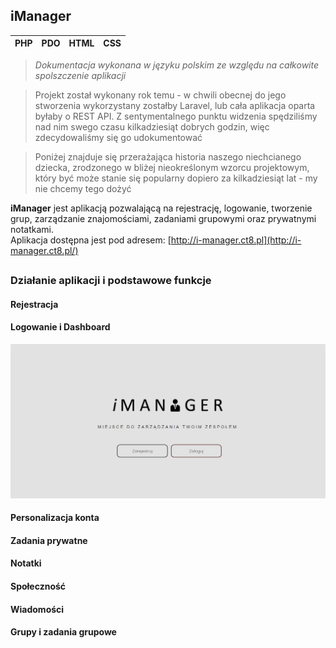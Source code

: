 ## iManager
| PHP | PDO  | HTML | CSS
|--|--|--|--|

> *Dokumentacja wykonana w języku polskim ze względu na całkowite spolszczenie aplikacji*


> Projekt został wykonany rok temu - w chwili obecnej do jego stworzenia wykorzystany zostałby Laravel, lub cała aplikacja oparta byłaby o REST API. Z sentymentalnego punktu widzenia spędziliśmy nad nim swego czasu kilkadziesiąt dobrych godzin, więc zdecydowaliśmy się go udokumentować

> Poniżej znajduje się przerażająca historia naszego niechcianego dziecka, zrodzonego w bliżej nieokreślonym wzorcu projektowym, który być może stanie się popularny dopiero za kilkadziesiąt lat - my nie chcemy tego dożyć

**iManager**  jest aplikacją pozwalającą na rejestrację, logowanie, tworzenie grup, zarządzanie znajomościami, zadaniami grupowymi oraz prywatnymi notatkami.  
Aplikacja dostępna jest pod adresem: [http://i-manager.ct8.pl](http://i-manager.ct8.pl/)

##
### Działanie aplikacji i podstawowe funkcje
  
#### Rejestracja 

#### Logowanie i Dashboard
![enter image description here](https://github.com/DKrakowczyk/iManager/blob/master/docs-gifs/dashboard.gif?raw=true)

#### Personalizacja konta

#### Zadania prywatne

#### Notatki

#### Społeczność

#### Wiadomości

#### Grupy i zadania grupowe
